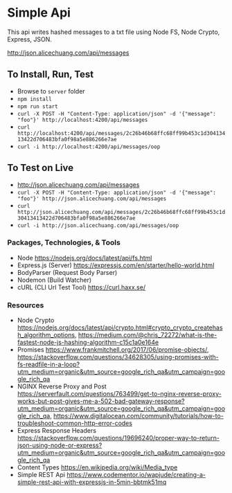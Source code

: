 # Simple Api
This api writes hashed messages to a txt file using Node FS, Node Crypto, Express, JSON.

http://json.alicechuang.com/api/messages

## To Install, Run, Test
* Browse to `server` folder
* `npm install`
* `npm run start`
* `curl -X POST -H "Content-Type: application/json" -d '{"message": "foo"}' http://localhost:4200/api/messages`
* `curl http://localhost:4200/api/messages/2c26b46b68ffc68ff99b453c1d30413413422d706483bfa0f98a5e886266e7ae`
* `curl -i http://localhost:4200/api/messages/oop`

## To Test on Live
* http://json.alicechuang.com/api/messages
* `curl -X POST -H "Content-Type: application/json" -d '{"message": "foo"}' http://json.alicechuang.com/api/messages`
* `curl http://json.alicechuang.com/api/messages/2c26b46b68ffc68ff99b453c1d30413413422d706483bfa0f98a5e886266e7ae`
* `curl -i http://json.alicechuang.com/api/messages/oop`

### Packages, Technologies, & Tools
* Node https://nodejs.org/docs/latest/api/fs.html
* Express.js (Server) https://expressjs.com/en/starter/hello-world.html
* BodyParser (Request Body Parser)
* Nodemon (Build Watcher)
* cURL (CLI Url Test Tool) https://curl.haxx.se/

### Resources
* Node Crypto https://nodejs.org/docs/latest/api/crypto.html#crypto_crypto_createhash_algorithm_options, https://medium.com/@chris_72272/what-is-the-fastest-node-js-hashing-algorithm-c15c1a0e164e
* Promises https://www.frankmitchell.org/2017/06/promise-objects/, https://stackoverflow.com/questions/34628305/using-promises-with-fs-readfile-in-a-loop?utm_medium=organic&utm_source=google_rich_qa&utm_campaign=google_rich_qa
* NGINX Reverse Proxy and Post https://serverfault.com/questions/763499/get-to-nginx-reverse-proxy-works-but-post-gives-me-a-502-bad-gateway-response?utm_medium=organic&utm_source=google_rich_qa&utm_campaign=google_rich_qa, https://www.digitalocean.com/community/tutorials/how-to-troubleshoot-common-http-error-codes
* Express Response Headers https://stackoverflow.com/questions/19696240/proper-way-to-return-json-using-node-or-express?utm_medium=organic&utm_source=google_rich_qa&utm_campaign=google_rich_qa
* Content Types https://en.wikipedia.org/wiki/Media_type
* Simple REST Api https://www.codementor.io/wapjude/creating-a-simple-rest-api-with-expressjs-in-5min-bbtmk51mq
